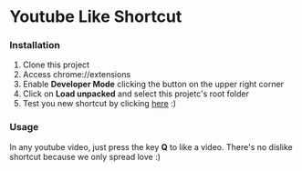 # Youtube Like Shortcut

### Installation

1. Clone this project
2. Access chrome://extensions
3. Enable **Developer Mode** clicking the button on the upper right corner
4. Click on **Load unpacked** and select this projetc's root folder
5. Test you new shortcut by clicking [here](https://www.youtube.com/watch?v=XfR9iY5y94s) :)

### Usage

In any youtube video, just press the key **Q** to like a video. There's no dislike shortcut because we only spread love :)
